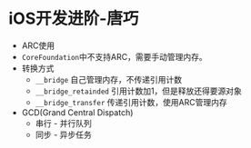 # iOS开发进阶-唐巧

- ARC使用
- `CoreFoundation`中不支持ARC，需要手动管理内存。
- 转换方式
    - `__bridge` 自己管理内存，不传递引用计数
    - `__bridge_retainded` 引用计数加1，但是释放还得要源对象
    - `__bridge_transfer` 传递引用计数，使用ARC管理内存
- GCD(Grand Central Dispatch)
    - 串行 - 并行队列
    - 同步 - 异步任务